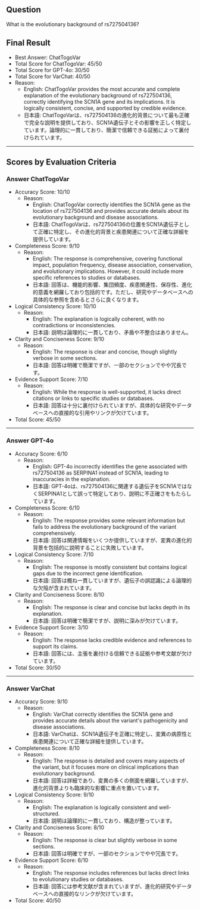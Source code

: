 ## Question

What is the evolutionary background of rs727504136?

## Final Result

- Best Answer: ChatTogoVar
- Total Score for ChatTogoVar: 45/50
- Total Score for GPT-4o: 30/50
- Total Score for VarChat: 40/50
- Reason:
  - English: ChatTogoVar provides the most accurate and complete explanation of the evolutionary background of rs727504136, correctly identifying the SCN1A gene and its implications. It is logically consistent, concise, and supported by credible evidence.
  - 日本語: ChatTogoVarは、rs727504136の進化的背景について最も正確で完全な説明を提供しており、SCN1A遺伝子とその影響を正しく特定しています。論理的に一貫しており、簡潔で信頼できる証拠によって裏付けられています。

---

## Scores by Evaluation Criteria

### Answer ChatTogoVar
- Accuracy Score: 10/10
  - Reason: 
    - English: ChatTogoVar correctly identifies the SCN1A gene as the location of rs727504136 and provides accurate details about its evolutionary background and disease associations.
    - 日本語: ChatTogoVarは、rs727504136の位置をSCN1A遺伝子として正確に特定し、その進化的背景と疾患関連について正確な詳細を提供しています。
- Completeness Score: 9/10
  - Reason: 
    - English: The response is comprehensive, covering functional impact, population frequency, disease association, conservation, and evolutionary implications. However, it could include more specific references to studies or databases.
    - 日本語: 回答は、機能的影響、集団頻度、疾患関連性、保存性、進化的意義を網羅しており包括的です。ただし、研究やデータベースへの具体的な参照を含めるとさらに良くなります。
- Logical Consistency Score: 10/10
  - Reason: 
    - English: The explanation is logically coherent, with no contradictions or inconsistencies.
    - 日本語: 説明は論理的に一貫しており、矛盾や不整合はありません。
- Clarity and Conciseness Score: 9/10
  - Reason: 
    - English: The response is clear and concise, though slightly verbose in some sections.
    - 日本語: 回答は明確で簡潔ですが、一部のセクションでやや冗長です。
- Evidence Support Score: 7/10
  - Reason: 
    - English: While the response is well-supported, it lacks direct citations or links to specific studies or databases.
    - 日本語: 回答は十分に裏付けられていますが、具体的な研究やデータベースへの直接的な引用やリンクが欠けています。
- Total Score: 45/50

---

### Answer GPT-4o
- Accuracy Score: 6/10
  - Reason: 
    - English: GPT-4o incorrectly identifies the gene associated with rs727504136 as SERPINA1 instead of SCN1A, leading to inaccuracies in the explanation.
    - 日本語: GPT-4oは、rs727504136に関連する遺伝子をSCN1AではなくSERPINA1として誤って特定しており、説明に不正確さをもたらしています。
- Completeness Score: 6/10
  - Reason: 
    - English: The response provides some relevant information but fails to address the evolutionary background of the variant comprehensively.
    - 日本語: 回答は関連情報をいくつか提供していますが、変異の進化的背景を包括的に説明することに失敗しています。
- Logical Consistency Score: 7/10
  - Reason: 
    - English: The response is mostly consistent but contains logical gaps due to the incorrect gene identification.
    - 日本語: 回答は概ね一貫していますが、遺伝子の誤認識による論理的な欠陥が含まれています。
- Clarity and Conciseness Score: 8/10
  - Reason: 
    - English: The response is clear and concise but lacks depth in its explanation.
    - 日本語: 回答は明確で簡潔ですが、説明に深みが欠けています。
- Evidence Support Score: 3/10
  - Reason: 
    - English: The response lacks credible evidence and references to support its claims.
    - 日本語: 回答には、主張を裏付ける信頼できる証拠や参考文献が欠けています。
- Total Score: 30/50

---

### Answer VarChat
- Accuracy Score: 9/10
  - Reason: 
    - English: VarChat correctly identifies the SCN1A gene and provides accurate details about the variant's pathogenicity and disease associations.
    - 日本語: VarChatは、SCN1A遺伝子を正確に特定し、変異の病原性と疾患関連について正確な詳細を提供しています。
- Completeness Score: 8/10
  - Reason: 
    - English: The response is detailed and covers many aspects of the variant, but it focuses more on clinical implications than evolutionary background.
    - 日本語: 回答は詳細であり、変異の多くの側面を網羅していますが、進化的背景よりも臨床的な影響に重点を置いています。
- Logical Consistency Score: 9/10
  - Reason: 
    - English: The explanation is logically consistent and well-structured.
    - 日本語: 説明は論理的に一貫しており、構造が整っています。
- Clarity and Conciseness Score: 8/10
  - Reason: 
    - English: The response is clear but slightly verbose in some sections.
    - 日本語: 回答は明確ですが、一部のセクションでやや冗長です。
- Evidence Support Score: 6/10
  - Reason: 
    - English: The response includes references but lacks direct links to evolutionary studies or databases.
    - 日本語: 回答には参考文献が含まれていますが、進化的研究やデータベースへの直接的なリンクが欠けています。
- Total Score: 40/50